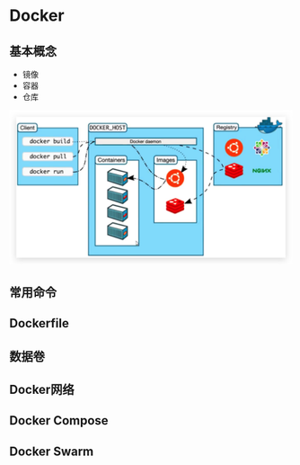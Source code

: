 # Docker

## 基本概念

- 镜像
- 容器
- 仓库

![image-20200722145058832](Docker.assets/image-20200722145058832.png)

## 常用命令

## Dockerfile

## 数据卷

## Docker网络

## Docker Compose

## Docker Swarm